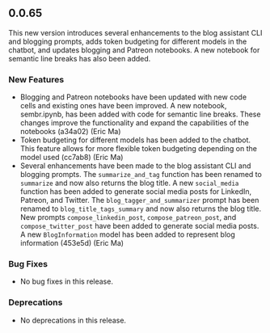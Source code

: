 ## 0.0.65

This new version introduces several enhancements to the blog assistant CLI and blogging prompts, adds token budgeting for different models in the chatbot, and updates blogging and Patreon notebooks. A new notebook for semantic line breaks has also been added.

### New Features

- Blogging and Patreon notebooks have been updated with new code cells and existing ones have been improved. A new notebook, sembr.ipynb, has been added with code for semantic line breaks. These changes improve the functionality and expand the capabilities of the notebooks (a34a02) (Eric Ma)
- Token budgeting for different models has been added to the chatbot. This feature allows for more flexible token budgeting depending on the model used (cc7ab8) (Eric Ma)
- Several enhancements have been made to the blog assistant CLI and blogging prompts. The `summarize_and_tag` function has been renamed to `summarize` and now also returns the blog title. A new `social_media` function has been added to generate social media posts for LinkedIn, Patreon, and Twitter. The `blog_tagger_and_summarizer` prompt has been renamed to `blog_title_tags_summary` and now also returns the blog title. New prompts `compose_linkedin_post`, `compose_patreon_post`, and `compose_twitter_post` have been added to generate social media posts. A new `BlogInformation` model has been added to represent blog information (453e5d) (Eric Ma)

### Bug Fixes

- No bug fixes in this release.

### Deprecations

- No deprecations in this release.
